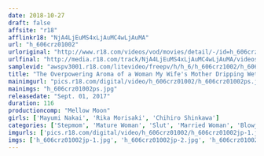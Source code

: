 ```yaml
---
date: 2018-10-27
draft: false
affsite: "r18"
afflinkr18: "NjA4LjEuMS4xLjAuMC4wLjAuMA"
url: "h_606crz01002"
urloriginal: "http://www.r18.com/videos/vod/movies/detail/-/id=h_606crz01002"
urlfinal: "http://media.r18.com/track/NjA4LjEuMS4xLjAuMC4wLjAuMA/videos/vod/movies/detail/-/id=h_606crz01002"
samplevid: "awspv3001.r18.com/litevideo/freepv/h/h_6/h_606crz1002/h_606crz1002_dmb_w.mp4"
title: "The Overpowering Aroma of a Woman My Wife's Mother Dripping Wet Chihiro Shinkawa Rika Morisakiri Mayumi Nakai"
mainimgurl: "pics.r18.com/digital/video/h_606crz01002/h_606crz01002ps.jpg"
mainimgs: "h_606crz01002ps.jpg"
releasedate: "Sept. 01, 2017"
duration: 116
productioncomp: "Mellow Moon"
girls: ['Mayumi Nakai', 'Rika Morisaki', 'Chihiro Shinkawa']
categories: ['Stepmom', 'Mature Woman', 'Slut', 'Married Woman', 'Blowjob', 'Hi-Def']
imgurls: ['pics.r18.com/digital/video/h_606crz01002/h_606crz01002jp-1.jpg', 'pics.r18.com/digital/video/h_606crz01002/h_606crz01002jp-2.jpg', 'pics.r18.com/digital/video/h_606crz01002/h_606crz01002jp-3.jpg', 'pics.r18.com/digital/video/h_606crz01002/h_606crz01002jp-4.jpg', 'pics.r18.com/digital/video/h_606crz01002/h_606crz01002jp-5.jpg', 'pics.r18.com/digital/video/h_606crz01002/h_606crz01002jp-6.jpg', 'pics.r18.com/digital/video/h_606crz01002/h_606crz01002jp-7.jpg', 'pics.r18.com/digital/video/h_606crz01002/h_606crz01002jp-8.jpg', 'pics.r18.com/digital/video/h_606crz01002/h_606crz01002jp-9.jpg', 'pics.r18.com/digital/video/h_606crz01002/h_606crz01002jp-10.jpg', 'pics.r18.com/digital/video/h_606crz01002/h_606crz01002jp-11.jpg', 'pics.r18.com/digital/video/h_606crz01002/h_606crz01002jp-12.jpg', 'pics.r18.com/digital/video/h_606crz01002/h_606crz01002jp-13.jpg', 'pics.r18.com/digital/video/h_606crz01002/h_606crz01002jp-14.jpg', 'pics.r18.com/digital/video/h_606crz01002/h_606crz01002jp-15.jpg', 'pics.r18.com/digital/video/h_606crz01002/h_606crz01002jp-16.jpg', 'pics.r18.com/digital/video/h_606crz01002/h_606crz01002jp-17.jpg', 'pics.r18.com/digital/video/h_606crz01002/h_606crz01002jp-18.jpg', 'pics.r18.com/digital/video/h_606crz01002/h_606crz01002jp-19.jpg', 'pics.r18.com/digital/video/h_606crz01002/h_606crz01002jp-20.jpg']
imgs: ['h_606crz01002jp-1.jpg', 'h_606crz01002jp-2.jpg', 'h_606crz01002jp-3.jpg', 'h_606crz01002jp-4.jpg', 'h_606crz01002jp-5.jpg', 'h_606crz01002jp-6.jpg', 'h_606crz01002jp-7.jpg', 'h_606crz01002jp-8.jpg', 'h_606crz01002jp-9.jpg', 'h_606crz01002jp-10.jpg', 'h_606crz01002jp-11.jpg', 'h_606crz01002jp-12.jpg', 'h_606crz01002jp-13.jpg', 'h_606crz01002jp-14.jpg', 'h_606crz01002jp-15.jpg', 'h_606crz01002jp-16.jpg', 'h_606crz01002jp-17.jpg', 'h_606crz01002jp-18.jpg', 'h_606crz01002jp-19.jpg', 'h_606crz01002jp-20.jpg']
---
```

